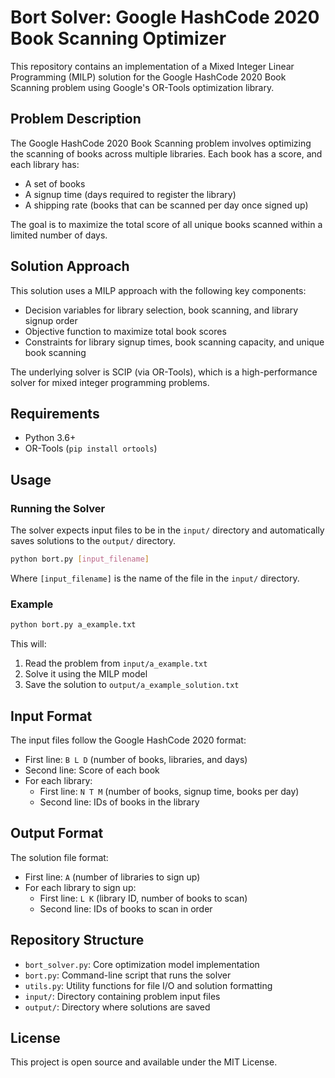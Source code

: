 # Bort Solver: Google HashCode 2020 Book Scanning Optimizer

This repository contains an implementation of a Mixed Integer Linear Programming (MILP) solution for the Google HashCode 2020 Book Scanning problem using Google's OR-Tools optimization library.

## Problem Description

The Google HashCode 2020 Book Scanning problem involves optimizing the scanning of books across multiple libraries. Each book has a score, and each library has:
- A set of books
- A signup time (days required to register the library)
- A shipping rate (books that can be scanned per day once signed up)

The goal is to maximize the total score of all unique books scanned within a limited number of days.

## Solution Approach

This solution uses a MILP approach with the following key components:
- Decision variables for library selection, book scanning, and library signup order
- Objective function to maximize total book scores
- Constraints for library signup times, book scanning capacity, and unique book scanning

The underlying solver is SCIP (via OR-Tools), which is a high-performance solver for mixed integer programming problems.

## Requirements

- Python 3.6+
- OR-Tools (`pip install ortools`)

## Usage

### Running the Solver

The solver expects input files to be in the `input/` directory and automatically saves solutions to the `output/` directory.

```bash
python bort.py [input_filename]
```

Where `[input_filename]` is the name of the file in the `input/` directory.

### Example

```bash
python bort.py a_example.txt
```

This will:
1. Read the problem from `input/a_example.txt`
2. Solve it using the MILP model
3. Save the solution to `output/a_example_solution.txt`

## Input Format

The input files follow the Google HashCode 2020 format:
- First line: `B L D` (number of books, libraries, and days)
- Second line: Score of each book
- For each library:
  - First line: `N T M` (number of books, signup time, books per day)
  - Second line: IDs of books in the library

## Output Format

The solution file format:
- First line: `A` (number of libraries to sign up)
- For each library to sign up:
  - First line: `L K` (library ID, number of books to scan)
  - Second line: IDs of books to scan in order

## Repository Structure

- `bort_solver.py`: Core optimization model implementation
- `bort.py`: Command-line script that runs the solver
- `utils.py`: Utility functions for file I/O and solution formatting
- `input/`: Directory containing problem input files
- `output/`: Directory where solutions are saved

## License

This project is open source and available under the MIT License. 
